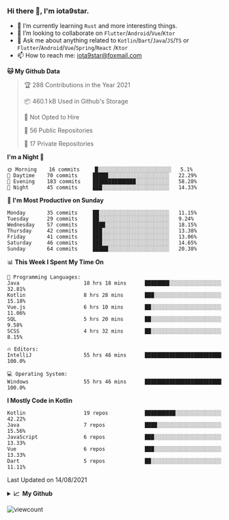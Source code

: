 ### Hi there 👋, I'm iota9star.

- 🌱 I’m currently learning `Rust` and more interesting things.
- 👯 I’m looking to collaborate on `Flutter`/`Android`/`Vue`/`Ktor`
- 💬 Ask me about anything related to `Kotlin`/`Dart`/`Java`/`JS`/`TS` or `Flutter`/`Android`/`Vue`/`Spring`/`React`
  /`Ktor`
- 📫 How to reach me: [iota9star@foxmail.com](iota9star@foxmail.com)



<!--START_SECTION:waka-->
**🐱 My Github Data** 

> 🏆 288 Contributions in the Year 2021
 > 
> 📦 460.1 kB Used in Github's Storage 
 > 
> 🚫 Not Opted to Hire
 > 
> 📜 56 Public Repositories 
 > 
> 🔑 17 Private Repositories  
 > 
**I'm a Night 🦉** 

```text
🌞 Morning    16 commits     █░░░░░░░░░░░░░░░░░░░░░░░░   5.1% 
🌆 Daytime    70 commits     █████░░░░░░░░░░░░░░░░░░░░   22.29% 
🌃 Evening    183 commits    ██████████████░░░░░░░░░░░   58.28% 
🌙 Night      45 commits     ███░░░░░░░░░░░░░░░░░░░░░░   14.33%

```
📅 **I'm Most Productive on Sunday** 

```text
Monday       35 commits     ██░░░░░░░░░░░░░░░░░░░░░░░   11.15% 
Tuesday      29 commits     ██░░░░░░░░░░░░░░░░░░░░░░░   9.24% 
Wednesday    57 commits     ████░░░░░░░░░░░░░░░░░░░░░   18.15% 
Thursday     42 commits     ███░░░░░░░░░░░░░░░░░░░░░░   13.38% 
Friday       41 commits     ███░░░░░░░░░░░░░░░░░░░░░░   13.06% 
Saturday     46 commits     ███░░░░░░░░░░░░░░░░░░░░░░   14.65% 
Sunday       64 commits     █████░░░░░░░░░░░░░░░░░░░░   20.38%

```


📊 **This Week I Spent My Time On** 

```text
💬 Programming Languages: 
Java                     18 hrs 18 mins      ████████░░░░░░░░░░░░░░░░░   32.81% 
Kotlin                   8 hrs 28 mins       ███░░░░░░░░░░░░░░░░░░░░░░   15.18% 
Vue.js                   6 hrs 10 mins       ██░░░░░░░░░░░░░░░░░░░░░░░   11.06% 
SQL                      5 hrs 20 mins       ██░░░░░░░░░░░░░░░░░░░░░░░   9.58% 
SCSS                     4 hrs 32 mins       ██░░░░░░░░░░░░░░░░░░░░░░░   8.15%

🔥 Editors: 
IntelliJ                 55 hrs 46 mins      █████████████████████████   100.0%

💻 Operating System: 
Windows                  55 hrs 46 mins      █████████████████████████   100.0%

```

**I Mostly Code in Kotlin** 

```text
Kotlin                   19 repos            ██████████░░░░░░░░░░░░░░░   42.22% 
Java                     7 repos             ████░░░░░░░░░░░░░░░░░░░░░   15.56% 
JavaScript               6 repos             ███░░░░░░░░░░░░░░░░░░░░░░   13.33% 
Vue                      6 repos             ███░░░░░░░░░░░░░░░░░░░░░░   13.33% 
Dart                     5 repos             ██░░░░░░░░░░░░░░░░░░░░░░░   11.11%

```



 Last Updated on 14/08/2021
<!--END_SECTION:waka-->

<details>
  <summary><b>📈&nbsp;&nbsp;My Github</b></summary>
  <br>
  <img src='https://github-profile-trophy.vercel.app/?username=iota9star'>
  <img src='https://bad-apple-github-readme.vercel.app/api?show_bg=1&username=iota9star&hide_title=true'>
  <img src='http://cr-skills-chart-widget.azurewebsites.net/api/api?username=iota9star'>
</details>


![viewcount](https://count.getloli.com/get/@iota9star?theme=rule34)
